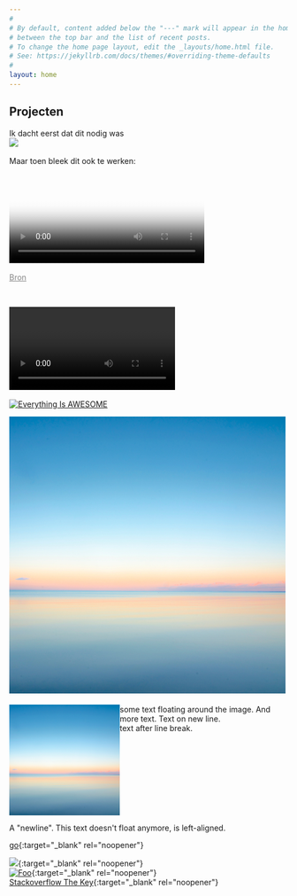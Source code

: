 ```yaml
---
#
# By default, content added below the "---" mark will appear in the home page
# between the top bar and the list of recent posts.
# To change the home page layout, edit the _layouts/home.html file.
# See: https://jekyllrb.com/docs/themes/#overriding-theme-defaults
#
layout: home
---
```



## Projecten

Ik dacht eerst dat dit nodig was <br>
<a href="https://assets.vlaanderen.be/video/upload/c_scale,f_mp4,q_90,w_1280/Sarah_1_bn2vj2" rel="noopener noreferrer" target="_blank"><img src="https://assets.vlaanderen.be/video/upload/c_scale,q_auto:eco,w_1280/Sarah_1_bn2vj2.jpg" style="width:70%;"></a>    

Maar toen bleek dit ook te werken: <br>
<video width= "70%" poster="https://assets.vlaanderen.be/video/upload/c_scale,q_90,w_1280/Sarah_1_bn2vj2.jpg" controls>
  <source src="https://assets.vlaanderen.be/video/upload/c_scale,f_mp4,q_90,w_1280/Sarah_1_bn2vj2" type="video/mp4">
  </video>
  
  <p><a href="https://www.vlaanderen.be/digitaal-vlaanderen/het-vlaams-datanutsbedrijf/projecten-vlaams-datanutsbedrijf" rel="noopener noreferrer" target="_blank" style="color: rgb(133, 133, 133);">Bron</a></p>
<br>



<video src="https://user-images.githubusercontent.com/28604639/146938627-beb71c68-b6d6-4d9f-a7eb-2d23c5b95e14.mov" controls="controls" style="max-width: 80vw;"></video>

[![Everything Is AWESOME](https://img.youtube.com/vi/5th6CSQTdpM/0.jpg)](https://www.youtube.com/watch?v=5th6CSQTdpM "Everything Is AWESOME")





<div class="image_header"> <img src="img/logo.png" alt="logo"></div> 
<br>         
<div class="image_header"> <img src="img/logo.png" align="left" width="200px" margin-right="16px"/></div>       
some text floating around the image. And more text. 
Text on new line. <br>
text after line break.

<br clear="left"/>

A "newline". This text doesn't float anymore, is left-aligned.


[go](http://stackoverflow.com){:target="_blank" rel="noopener"}


[<img src="http://www.google.com.au/images/nav_logo7.png">](http://google.com.au/){:target="_blank" rel="noopener"}
<br>
[![Foo](http://www.google.com.au/images/nav_logo7.png)](http://google.com.au/){:target="_blank" rel="noopener"}
<br>
[Stackoverflow The Key](https://stackoverflow.blog/2021/03/31/the-key-copy-paste/){:target="_blank" rel="noopener"}
